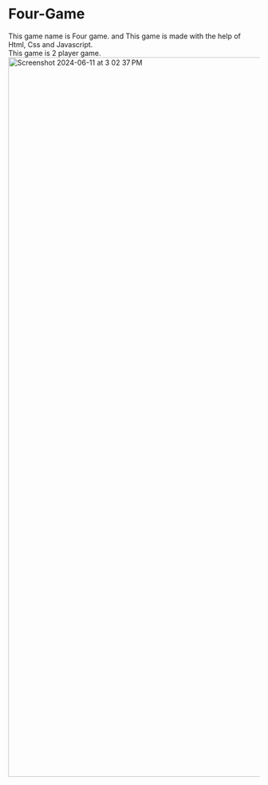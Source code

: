 # Four-Game
This game name is Four game. and This game is made with the help of Html, Css and Javascript. <br>
This game is 2 player game.
<img width="1440" alt="Screenshot 2024-06-11 at 3 02 37 PM" src="https://github.com/aadijha13/Four-Game/assets/170996607/5ea69d98-6009-430a-bf84-0aee73f98bef">
